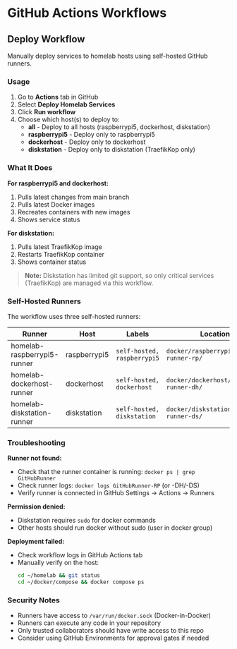 # GitHub Actions Workflows

## Deploy Workflow

Manually deploy services to homelab hosts using self-hosted GitHub runners.

### Usage

1. Go to **Actions** tab in GitHub
2. Select **Deploy Homelab Services**
3. Click **Run workflow**
4. Choose which host(s) to deploy to:
   - **all** - Deploy to all hosts (raspberrypi5, dockerhost, diskstation)
   - **raspberrypi5** - Deploy only to raspberrypi5
   - **dockerhost** - Deploy only to dockerhost
   - **diskstation** - Deploy only to diskstation (TraefikKop only)

### What It Does

**For raspberrypi5 and dockerhost:**
1. Pulls latest changes from main branch
2. Pulls latest Docker images
3. Recreates containers with new images
4. Shows service status

**For diskstation:**
1. Pulls latest TraefikKop image
2. Restarts TraefikKop container
3. Shows container status

> **Note:** Diskstation has limited git support, so only critical services (TraefikKop) are managed via this workflow.

### Self-Hosted Runners

The workflow uses three self-hosted runners:

| Runner | Host | Labels | Location |
|--------|------|--------|----------|
| homelab-raspberrypi5-runner | raspberrypi5 | `self-hosted, raspberrypi5` | `docker/raspberrypi5/github-runner-rp/` |
| homelab-dockerhost-runner | dockerhost | `self-hosted, dockerhost` | `docker/dockerhost/github-runner-dh/` |
| homelab-diskstation-runner | diskstation | `self-hosted, diskstation` | `docker/diskstation/github-runner-ds/` |

### Troubleshooting

**Runner not found:**
- Check that the runner container is running: `docker ps | grep GitHubRunner`
- Check runner logs: `docker logs GitHubRunner-RP` (or -DH/-DS)
- Verify runner is connected in GitHub Settings → Actions → Runners

**Permission denied:**
- Diskstation requires `sudo` for docker commands
- Other hosts should run docker without sudo (user in docker group)

**Deployment failed:**
- Check workflow logs in GitHub Actions tab
- Manually verify on the host:
  ```bash
  cd ~/homelab && git status
  cd ~/docker/compose && docker compose ps
  ```

### Security Notes

- Runners have access to `/var/run/docker.sock` (Docker-in-Docker)
- Runners can execute any code in your repository
- Only trusted collaborators should have write access to this repo
- Consider using GitHub Environments for approval gates if needed